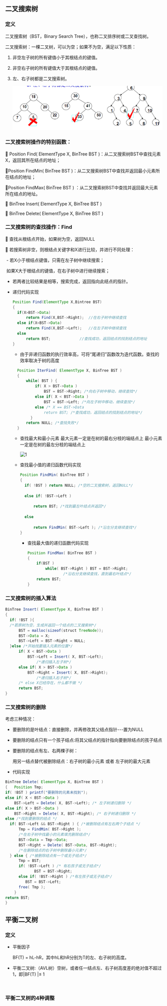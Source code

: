 ## 二叉搜索树

### 定义

二叉搜索树（BST，Binary Search Tree），也称二叉排序树或二叉查找树。

二叉搜索树：一棵二叉树，可以为空；如果不为空，满足以下性质：

1. 非空左子树的所有键值小于其根结点的键值。

2. 非空右子树的所有键值大于其根结点的键值。

3. 左、右子树都是二叉搜索树。

   ![QQ图片20171130212106](./photo1/QQ图片20171130212106.png)

### 二叉搜索树操作的特别函数：
 Position Find( ElementType X, BinTree BST )：从二叉搜索树BST中查找元素X，返回其所在结点的地址；

Position FindMin( BinTree BST )：从二叉搜索树BST中查找并返回最小元素所在结点的地址；

Position FindMax( BinTree BST ) ：从二叉搜索树BST中查找并返回最大元素所在结点的地址。

 BinTree Insert( ElementType X, BinTree BST )

 BinTree Delete( ElementType X, BinTree BST )

### 二叉搜索树的查找操作：Find

 查找从根结点开始，如果树为空，返回NULL

 若搜索树非空，则根结点关键字和X进行比较，并进行不同处理：

​	- 若X小于根结点键值，只需在左子树中继续搜索；

​          如果X大于根结点的键值，在右子树中进行继续搜索；

 -  若两者比较结果是相等，搜索完成，返回指向此结点的指针。

- 递归代码实现

  ```java
  Position Find(ElementType X,Bintree BST)
  {
    if(X>BST->Data)
    	return Find(X,BST->Right);	//在右子树中继续查找
    else if(X<BST->Data)
    	return Find(X,BST->Left);	//在左子树中继续查找
    else
    	return BST;				//查找成功，返回结点的找到结点的地址
  }
  ```

  - 由于非递归函数的执行效率高，可将“尾递归”函数改为迭代函数。查找的效率取决于树的高度

  ```java
    Position IterFind( ElementType X, BinTree BST )
    {
    	while( BST ) {
    		if( X > BST->Data )
    			BST = BST->Right; /*向右子树中移动，继续查找*/
    		else if( X < BST->Data )
    			BST = BST->Left; /*向左子树中移动，继续查找*/
    		else /* X == BST->Data
    			return BST; /*查找成功，返回结点的找到结点的地址*/
    	  }
    	return NULL; /*查找失败*/
    }
    ```

    - 查找最大和最小元素
       最大元素一定是在树的最右分枝的端结点上
       最小元素一定是在树的最左分枝的端结点上

      ![1](./photo1/1.png)

    - 查找最小值的递归函数代码实现

      ```java
      Position FindMin( BinTree BST )
      {
      	if( !BST ) return NULL; /*空的二叉搜索树，返回NULL*/

      	else if( !BST->Left )

      		return BST; /*找到最左叶结点并返回*/

      	else
        
      		return FindMin( BST->Left ); /*沿左分支继续查找*/
      }
      ```

      - 查找最大值的递归函数代码实现

        ```java
        Position FindMax( BinTree BST )
        {
        	if(BST )
        		while( BST->Right ) BST = BST->Right;
        				/*沿右分支继续查找，直到最右叶结点*/
        	return BST;
        }
        ```

### 二叉搜索树的插入算法

  ```java
  BinTree Insert( ElementType X, BinTree BST )
  {
  	if( !BST ){
  	/*若原树为空，生成并返回一个结点的二叉搜索树*/
  		BST = malloc(sizeof(struct TreeNode));
  		BST->Data = X;
  		BST->Left = BST->Right = NULL;
  	}else /*开始找要插入元素的位置*/
  		if( X < BST->Data )
  			BST->Left = Insert( X, BST->Left);
  				/*递归插入左子树*/
  		else if( X > BST->Data )
  			BST->Right = Insert( X, BST->Right);
  				/*递归插入右子树*/
  		/* else X已经存在，什么都不做 */
  		return BST;
  }
  ```

### 二叉搜索树的删除
考虑三种情况：
- 要删除的是叶结点：直接删除，并再修改其父结点指针---置为NULL

- 要删除的结点只有一个孩子结点:将其父结点的指针指向要删除结点的孩子结点

- 要删除的结点有左、右两棵子树：

  用另一结点替代被删除结点：右子树的最小元素 或者 左子树的最大元素

- 代码实现

```Java
BinTree Delete( ElementType X, BinTree BST )
{ 	Position Tmp;
if( !BST ) printf("要删除的元素未找到");
else if( X < BST->Data )
	BST->Left = Delete( X, BST->Left); /* 左子树递归删除 */
else if( X > BST->Data )
	BST->Right = Delete( X, BST->Right); /* 右子树递归删除 */
else /*找到要删除的结点 */
  if( BST->Left && BST->Right ) { /*被删除结点有左右两个子结点 */
      Tmp = FindMin( BST->Right );
      /*在右子树中找最小的元素填充删除结点*/
      BST->Data = Tmp->Data;
      BST->Right = Delete( BST->Data, BST->Right);
      /*在删除结点的右子树中删除最小元素*/
  } else { /*被删除结点有一个或无子结点*/
      Tmp = BST;
      if( !BST->Left ) /* 有右孩子或无子结点*/
     		 BST = BST->Right;
      else if( !BST->Right ) /*有左孩子或无子结点*/
      	 BST = BST->Left;
      free( Tmp );
    }
return BST;
}
```

## 平衡二叉树

### 定义

- 平衡因子

  BF(T) = hL-hR，其中hL和hR分别为T的左、右子树的高度。

- 平衡二叉树:（AVL树）空树，或者任一结点左、右子树高度差的绝对值不超过1，即|BF(T) |≤ 1

  ​

### 平衡二叉树的4种调整

        ​

        ​

      ​
